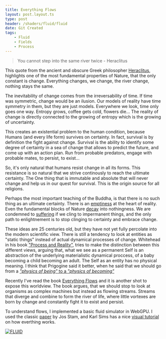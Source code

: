 ```yaml
---
title: Everything Flows
layout: post.layout.ts
type: post
header: /shaders/fluid/fluid
date: Git Created
tags:
    - Fluid
    - Fields
    - Process
---
```


> You cannot step into the same river twice - Heraclitus

This quote from the ancient and obscure Greek philosopher [Heraclitus](https://en.wikipedia.org/wiki/Heraclitus), highlights one of the most fundamental properties of Nature, that the only constant is change. Everything changes, we change, the river change, nothing stays the same. 

The inevitability of change comes from the irreversability of time. If time was symmetric, change would be an ilusion. Our models of reality have time symmetry in them, but they are just models. Everywhere we look, time only goes one way. Entropy grows, coffee gets cold, flowers die... The reality of change is directly connected to the growing of entropy which is the growing of uncertainty.

This creates an existential problem to the human condition, because Humans (and every life form) survives on certainty. In fact, survival is by definition the fight against change. Survival is the ability to identify some degree of certainty in a sea of change that allows to predict the future, and come up with an action plan. Run from probable predators, engage with probable mates, to persist, to exist...

So, it's only natural that humans resist change in all its forms. This resistance is so natural that we strive continously to reach the ultimate certainty. The One thing that is immutable and absolute that will never change and help us in our quest for survival. This is the origin source for all religions.

Perhaps the most important teaching of the Buddha, is that there is no such thing as an ultimate certainty. There is an [emptiness](https://en.wikipedia.org/wiki/Anatt%C4%81) at the heart of reality. Even the fundamental blocks of Nature [decay](https://en.wikipedia.org/wiki/Proton_decay) into nothingness. We are condemned to [suffering](https://en.wikipedia.org/wiki/Three_marks_of_existence) if we cling to impermanent things, and the only path to enlightnement is to stop clinging to certainty and embrace change.

These ideas are 25 centuries old, but they have not yet fully percolate into the modern scientific view. There is still a tendency to look at entities as "static things" instead of actual dynamical processes of change. Whitehead in his book ["Process and Reality"](https://en.wikipedia.org/wiki/Process_and_Reality), tries to make the distinction between this different views, arguing that, what we see as a permanent Self is an abstraction of the underlying materialistic dynamical proccess, of a baby becoming a child becoming an adult. The Self as an entity has no physical meaning. I think that Prigogine said it better, when he said that we should go from a [*"physics of being"* to a *"physics of becoming"*](https://en.wikipedia.org/wiki/Process_philosophy)

Recently I've read the book [Everything Flows](https://www.amazon.com/Everything-Flows-Towards-Processual-Philosophy/dp/0198779631) and it is another shot to expose this worldview. The book argues, that we should stop to look at organisms as complex machines but instead as flowing streams. Streams that diverge and combine to form the river of life, where little vortexes are born by change and constantly fight it to exist and persist.

To understand flows, I implemented a basic fluid simulator in WebGPU. I used the classic [paper](http://graphics.cs.cmu.edu/nsp/course/15-464/Fall09/papers/StamFluidforGames.pdf) by Jos Stam, and Karl Sims has a nice [visual tutorial](https://www.karlsims.com/fluid-flow.html) on how everthing works.

[![FLUID](/shaders/sketches/fluid/fluid-big.webp)](/sketches/fluid/)